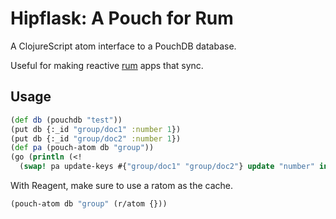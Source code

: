 # Hipflask: A Pouch for Rum

A ClojureScript atom interface to a PouchDB database.

Useful for making reactive [rum](https://github.com/tonsky/rum) apps that sync.

## Usage

```clojure
(def db (pouchdb "test"))
(put db {:_id "group/doc1" :number 1})
(put db {:_id "group/doc2" :number 1})
(def pa (pouch-atom db "group"))
(go (println (<!
  (swap! pa update-keys #{"group/doc1" "group/doc2"} update "number" inc))))
```

With Reagent, make sure to use a ratom as the cache.
```clojure
(pouch-atom db "group" (r/atom {}))
```